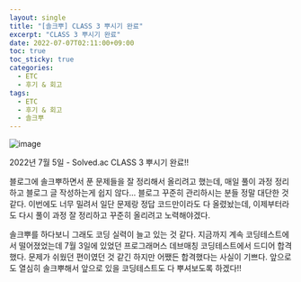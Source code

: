 ```yaml
---
layout: single
title: "[솔크뿌] CLASS 3 뿌시기 완료"
excerpt: "CLASS 3 뿌시기 완료"
date: 2022-07-07T02:11:00+09:00
toc: true
toc_sticky: true
categories:
  - ETC
  - 후기 & 회고
tags:
  - ETC
  - 후기 & 회고
  - 솔크뿌
---
```


![image](https://user-images.githubusercontent.com/60471550/177599639-f715996b-181d-4a4f-b094-b2ca30ebadff.png)

2022년 7월 5일 - Solved.ac CLASS 3 뿌시기 완료!!

블로그에 솔크뿌하면서 푼 문제들을 잘 정리해서 올리려고 했는데, 매일 풀이 과정 정리하고 블로그 글 작성하는게 쉽지 않다\... 블로그 꾸준히 관리하시는 분들 정말 대단한 것 같다. 이번에도 너무 밀려서 일단 문제랑 정답 코드만이라도 다 올렸놨는데, 이제부터라도 다시 풀이 과정 잘 정리하고 꾸준히 올리려고 노력해야겠다.

솔크뿌를 하다보니 그래도 코딩 실력이 늘고 있는 것 같다. 지금까지 계속 코딩테스트에서 떨어졌었는데 7월 3일에 있었던 프로그래머스 데브매칭 코딩테스트에서 드디어 합격했다. 문제가 쉬웠던 편이였던 것 같긴 하지만 어쨌든 합격했다는 사실이 기쁘다. 앞으로도 열심히 솔크뿌해서 앞으로 있을 코딩테스트도 다 뿌셔보도록 하겠다!!